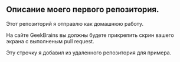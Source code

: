 ## Описание моего первого репозитория.

Этот репозиторий я отправлю как домашнюю работу.

На сайте GeekBrains вы должны будете прикрепить скрин вашего экрана с выполненым pull request. 

Эту строчку я добавил из удаленного репозитория для примера.
